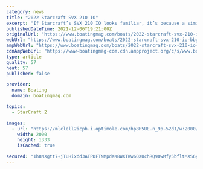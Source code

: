 ```yaml
---
category: news
title: "2022 Starcraft SVX 210 IO"
excerpt: "If Starcraft’s SVX 210 IO looks familiar, it’s because a similar boat already resides in the manufacturer’s lineup. The difference here is that the boat is now available with sterndrive power rather than the previous outboard-only option, meaning ..."
publishedDateTime: 2021-12-06T19:21:00Z
originalUrl: "https://www.boatingmag.com/boats/2022-starcraft-svx-210-io-bbg/"
webUrl: "https://www.boatingmag.com/boats/2022-starcraft-svx-210-io-bbg/"
ampWebUrl: "https://www.boatingmag.com/boats/2022-starcraft-svx-210-io-bbg/?amp=1"
cdnAmpWebUrl: "https://www-boatingmag-com.cdn.ampproject.org/c/s/www.boatingmag.com/boats/2022-starcraft-svx-210-io-bbg/?amp=1"
type: article
quality: 57
heat: 57
published: false

provider:
  name: Boating
  domain: boatingmag.com

topics:
  - StarCraft 2

images:
  - url: "https://mlclell2icph.i.optimole.com/hp8H5UE.n_9p~52d1/w:2000/h:1333/q:80/https://www.boatingmag.com/wp-content/uploads/sites/16/2021/11/BTGBG22_RUN_Starcraft-SVX-210-IO_02.jpg"
    width: 2000
    height: 1333
    isCached: true

secured: "1h8NXgtt7+jTuHixdd3ATPDFTNMpdaK8WXTWw6QXUchRQ90wMfy5bfltMXS6y1mLpIAf1OxFA2YgplPkUTBeO6vFJTVOz9MlwsmGoaxGsSontcTyzGbLn9k4rB3hJIdniSS/0gS68ddbocq9OIW2URlH9P1pfucct6JrYorUYbdDSUdJFH4NKf2GSXdPx18jG6IcMsG8tR63PW7ZH5DLfnXimXc6ooCYgIAeUDP9p1sx43oF4/qygtdOIerSSICVbMXMh7IwJhqiZuOihFLPSZaIxQE6z42OuQbWxYUjPoNCByLFcQFWi2BPhQBwLBSNSS8u6A8Jv+QMiAzSu29G2uEenlu1uXWX0tSiXqE7f9I=;3zWUlyB+eqjj1hBGJmTsUA=="
---
```


